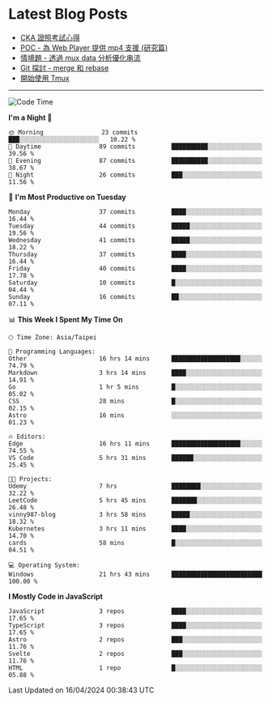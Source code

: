 # Latest Blog Posts
<!-- BLOG-POST-LIST:START -->
- [CKA 證照考試心得](https://blog.vinny987.xyz/blog/2024/my-experience-taking-the-cka-certification-exam/)
- [POC - 為 Web Player 提供 mp4 支援 &lpar;研究篇&rpar;](https://blog.vinny987.xyz/blog/2024/poc-how-to-provide-mp4-support-for-a-web-player-research/)
- [情境題 - 透過 mux data 分析優化串流](https://blog.vinny987.xyz/blog/2024/case-study-optimizing-streaming-through-mux-data-analysis/)
- [Git 探討 - merge 和 rebase](https://blog.vinny987.xyz/blog/2024/exploring-git-merge-and-rebase/)
- [開始使用 Tmux](https://blog.vinny987.xyz/blog/2024/start-using-tmux/)
<!-- BLOG-POST-LIST:END -->

---

<!--START_SECTION:waka-->
![Code Time](http://img.shields.io/badge/Code%20Time-44%20hrs%2031%20mins-blue)

**I'm a Night 🦉** 

```text
🌞 Morning                23 commits          ███░░░░░░░░░░░░░░░░░░░░░░   10.22 % 
🌆 Daytime                89 commits          ██████████░░░░░░░░░░░░░░░   39.56 % 
🌃 Evening                87 commits          ██████████░░░░░░░░░░░░░░░   38.67 % 
🌙 Night                  26 commits          ███░░░░░░░░░░░░░░░░░░░░░░   11.56 % 
```
📅 **I'm Most Productive on Tuesday** 

```text
Monday                   37 commits          ████░░░░░░░░░░░░░░░░░░░░░   16.44 % 
Tuesday                  44 commits          █████░░░░░░░░░░░░░░░░░░░░   19.56 % 
Wednesday                41 commits          █████░░░░░░░░░░░░░░░░░░░░   18.22 % 
Thursday                 37 commits          ████░░░░░░░░░░░░░░░░░░░░░   16.44 % 
Friday                   40 commits          ████░░░░░░░░░░░░░░░░░░░░░   17.78 % 
Saturday                 10 commits          █░░░░░░░░░░░░░░░░░░░░░░░░   04.44 % 
Sunday                   16 commits          ██░░░░░░░░░░░░░░░░░░░░░░░   07.11 % 
```


📊 **This Week I Spent My Time On** 

```text
🕑︎ Time Zone: Asia/Taipei

💬 Programming Languages: 
Other                    16 hrs 14 mins      ███████████████████░░░░░░   74.79 % 
Markdown                 3 hrs 14 mins       ████░░░░░░░░░░░░░░░░░░░░░   14.91 % 
Go                       1 hr 5 mins         █░░░░░░░░░░░░░░░░░░░░░░░░   05.02 % 
CSS                      28 mins             █░░░░░░░░░░░░░░░░░░░░░░░░   02.15 % 
Astro                    16 mins             ░░░░░░░░░░░░░░░░░░░░░░░░░   01.23 % 

🔥 Editors: 
Edge                     16 hrs 11 mins      ███████████████████░░░░░░   74.55 % 
VS Code                  5 hrs 31 mins       ██████░░░░░░░░░░░░░░░░░░░   25.45 % 

🐱‍💻 Projects: 
Udemy                    7 hrs               ████████░░░░░░░░░░░░░░░░░   32.22 % 
LeetCode                 5 hrs 45 mins       ███████░░░░░░░░░░░░░░░░░░   26.48 % 
vinny987-blog            3 hrs 58 mins       █████░░░░░░░░░░░░░░░░░░░░   18.32 % 
Kubernetes               3 hrs 11 mins       ████░░░░░░░░░░░░░░░░░░░░░   14.70 % 
cards                    58 mins             █░░░░░░░░░░░░░░░░░░░░░░░░   04.51 % 

💻 Operating System: 
Windows                  21 hrs 43 mins      █████████████████████████   100.00 % 
```

**I Mostly Code in JavaScript** 

```text
JavaScript               3 repos             ████░░░░░░░░░░░░░░░░░░░░░   17.65 % 
TypeScript               3 repos             ████░░░░░░░░░░░░░░░░░░░░░   17.65 % 
Astro                    2 repos             ███░░░░░░░░░░░░░░░░░░░░░░   11.76 % 
Svelte                   2 repos             ███░░░░░░░░░░░░░░░░░░░░░░   11.76 % 
HTML                     1 repo              █░░░░░░░░░░░░░░░░░░░░░░░░   05.88 % 
```




 Last Updated on 16/04/2024 00:38:43 UTC
<!--END_SECTION:waka-->

<!--
**vincent97277/vincent97277** is a ✨ _special_ ✨ repository because its `README.md` (this file) appears on your GitHub profile.

Here are some ideas to get you started:

- 🔭 I’m currently working on ...
- 🌱 I’m currently learning ...
- 👯 I’m looking to collaborate on ...
- 🤔 I’m looking for help with ...
- 💬 Ask me about ...
- 📫 How to reach me: ...
- 😄 Pronouns: ...
- ⚡ Fun fact: ...
-->
